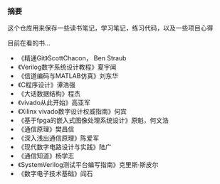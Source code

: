 ### 摘要 

这个仓库用来保存一些读书笔记，学习笔记，练习代码，以及一些项目心得

目前在看的书...

- 《精通Git》ScottChacon， Ben Straub
- 《Verilog数字系统设计教程》夏宇闻
- 《信道编码与MATLAB仿真》刘东华
- 《C程序设计》谭浩强
- 《大话数据结构》程杰
- 《vivado从此开始》高亚军
- 《Xilinx vivado数字设计权威指南》何宾
- 《基于fpga的嵌入式图像处理系统设计》原魁，何文浩
- 《通信原理》樊昌信
- 《深入浅出通信原理》陈爱军
- 《现代数字电路设计与实践》陆广
- 《通信知道》杨学志
- 《SystemVerilog测试平台编写指南》克里斯·斯皮尔
- 《数字电子技术基础》阎石
